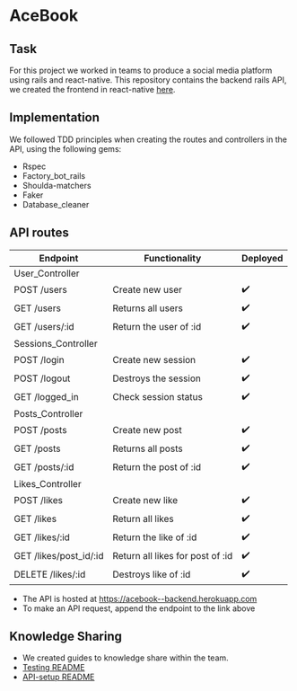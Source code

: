 # AceBook

## Task

For this project we worked in teams to produce a social media platform using rails and react-native.
This repository contains the backend rails API, we created the frontend in react-native [here](https://github.com/Yates101/Insert-Team-Name-react-native).

## Implementation

We followed TDD principles when creating the routes and controllers in the API, using the following gems:
- Rspec
- Factory_bot_rails
- Shoulda-matchers
- Faker
- Database_cleaner

## API routes

| Endpoint        | Functionality            | Deployed         |
| ----------------| -------------------------|------------------|
| User_Controller |
| POST /users     | Create new user          |:heavy_check_mark:|
| GET /users      | Returns all users        |:heavy_check_mark:|
| GET /users/:id  | Return the user of :id   |:heavy_check_mark:|
| Sessions_Controller |
| POST /login     | Create new session       |:heavy_check_mark:|
| POST /logout    | Destroys the session     |:heavy_check_mark:|
| GET /logged_in  | Check session status     |:heavy_check_mark:|
| Posts_Controller |
| POST /posts     | Create new post          |:heavy_check_mark:|
| GET /posts      | Returns all posts        |:heavy_check_mark:|
| GET /posts/:id  | Return the post of :id   |:heavy_check_mark:|
| Likes_Controller |
| POST /likes     | Create new like          |:heavy_check_mark:|
| GET /likes      | Return all likes         |:heavy_check_mark:|
| GET /likes/:id  | Return the like of :id   |:heavy_check_mark:|
| GET /likes/post_id/:id| Return all likes for post of :id   |:heavy_check_mark:|
| DELETE /likes/:id  | Destroys like of  :id |:heavy_check_mark:|

- The API is hosted at https://acebook--backend.herokuapp.com
- To make an API request, append the endpoint to the link above

## Knowledge Sharing
- We created guides to knowledge share within the team.
- [Testing README](https://github.com/taran314/acebook-insert-team-name-here/blob/main/testing.md)
- [API-setup README](https://github.com/taran314/acebook-insert-team-name-here/blob/main/api-setup.md)
